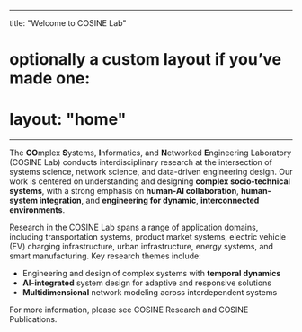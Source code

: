 
---
title: "Welcome to COSINE Lab"
# optionally a custom layout if you’ve made one:
# layout: "home"
---


The **CO**mplex **S**ystems, **I**nformatics, and **N**etworked **E**ngineering Laboratory (COSINE Lab) conducts interdisciplinary research at the intersection of systems science, network science, and data-driven engineering design. Our work is centered on understanding and designing **complex socio-technical systems**, with a strong emphasis on **human-AI collaboration**, **human-system integration**, and **engineering for dynamic**, **interconnected environments**. 

Research in the COSINE Lab spans a range of application domains, including transportation systems, product market systems, electric vehicle (EV) charging infrastructure, urban infrastructure, energy systems, and smart manufacturing. Key research themes include:
- Engineering and design of complex systems with **temporal dynamics**
- **AI-integrated** system design for adaptive and responsive solutions
- **Multidimensional** network modeling across interdependent systems

For more information, please see COSINE Research and COSINE Publications.